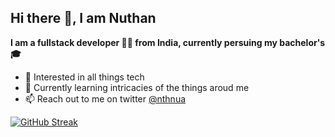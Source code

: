 
## Hi there 👋, I am Nuthan

**I am a fullstack developer 👨‍💻 from India, currently persuing my bachelor's 🎓**
- 👀 Interested in all things tech
- 🌱 Currently learning intricacies of the things aroud me
- 📫 Reach out to me on twitter [@nthnua](https://twitter.com/nthnua)


[![GitHub Streak](https://github-readme-streak-stats.herokuapp.com?user=nthnua&theme=vue-dark&hide_border=true&date_format=j%20M%5B%20Y%5D)](https://git.io/streak-stats)
<!---
- 👋 Hi, I’m @nthnua
- 👀 I’m interested in ...
- 🌱 I’m currently learning ...
- 💞️ I’m looking to collaborate on ...
- 📫 How to reach me ...

nthnua/nthnua is a ✨ special ✨ repository because its `README.md` (this file) appears on your GitHub profile.
You can click the Preview link to take a look at your changes.
--->

